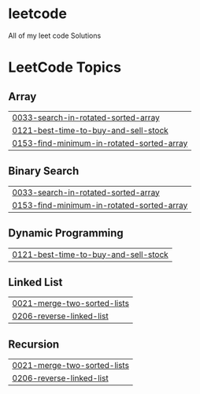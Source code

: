 # leetcode
All of my leet code Solutions

<!---LeetCode Topics Start-->
# LeetCode Topics
## Array
|  |
| ------- |
| [0033-search-in-rotated-sorted-array](https://github.com/Shishir3D/leetcode/tree/master/0033-search-in-rotated-sorted-array) |
| [0121-best-time-to-buy-and-sell-stock](https://github.com/Shishir3D/leetcode/tree/master/0121-best-time-to-buy-and-sell-stock) |
| [0153-find-minimum-in-rotated-sorted-array](https://github.com/Shishir3D/leetcode/tree/master/0153-find-minimum-in-rotated-sorted-array) |
## Binary Search
|  |
| ------- |
| [0033-search-in-rotated-sorted-array](https://github.com/Shishir3D/leetcode/tree/master/0033-search-in-rotated-sorted-array) |
| [0153-find-minimum-in-rotated-sorted-array](https://github.com/Shishir3D/leetcode/tree/master/0153-find-minimum-in-rotated-sorted-array) |
## Dynamic Programming
|  |
| ------- |
| [0121-best-time-to-buy-and-sell-stock](https://github.com/Shishir3D/leetcode/tree/master/0121-best-time-to-buy-and-sell-stock) |
## Linked List
|  |
| ------- |
| [0021-merge-two-sorted-lists](https://github.com/Shishir3D/leetcode/tree/master/0021-merge-two-sorted-lists) |
| [0206-reverse-linked-list](https://github.com/Shishir3D/leetcode/tree/master/0206-reverse-linked-list) |
## Recursion
|  |
| ------- |
| [0021-merge-two-sorted-lists](https://github.com/Shishir3D/leetcode/tree/master/0021-merge-two-sorted-lists) |
| [0206-reverse-linked-list](https://github.com/Shishir3D/leetcode/tree/master/0206-reverse-linked-list) |
<!---LeetCode Topics End-->